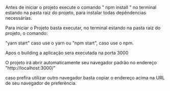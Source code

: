 Antes de iniciar o projeto execute o comando " npm install " no terminal estando na pasta raiz do projeto, para instalar todas depêndencias necessárias.

Para iniciar o Projeto basta executar, no terminal estando na pasta raiz do projeto, o comando:

"yarn start" caso use o yarn ou "npm start", caso use o npm.

Apos o building a aplicação sera executada na porta 3000

O projeto irá abrir automaticamente seu navegador padrão no endereço "http://localhost:3000/"

caso prefira utilizar outro navegador basta copiar o endereço acima na URL de seu navegador de preferência.



